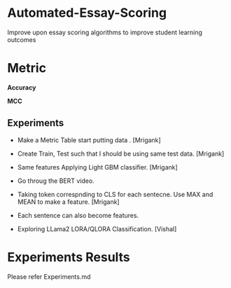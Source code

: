 # Automated-Essay-Scoring
Improve upon essay scoring algorithms to improve student learning outcomes

# Metric

**Accuracy**

**MCC**

## Experiments

- Make a Metric Table start putting data . [Mrigank]
- Create Train, Test such that I should be using same test data. [Mrigank]
- Same features Applying Light GBM classifier. [Mrigank]
- Go throug the BERT video.
- Taking token correspnding to CLS for each sentecne. Use MAX and MEAN to make a feature. [Mrigank]

- Each sentence can also become features.
- Exploring LLama2 LORA/QLORA Classification. [Vishal]

# Experiments Results

Please refer Experiments.md

